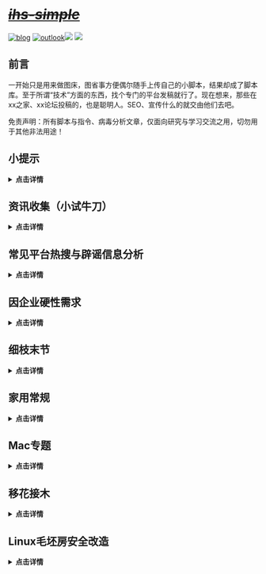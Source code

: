 # ***<s>[ihs-simple](https://github.com/hoochanlon/ihs-simple/blob/main/THINGS.md#picgo)</s>***

[![blog](https://img.shields.io/badge/%F0%9F%94%97blog-hoochanlon-lightgrey.svg?longCache=true&style=flat-square)](https://hoochanlon.github.io/) [![outlook](https://img.shields.io/badge/%F0%9F%93%A7hotmail-@邮箱联系-blue.svg?longCache=true&style=flat-square)](mailto:hoochanlon@outlook.com)[![](https://img.shields.io/github/followers/hoochanlon?color=green&style=social)](https://github.com/hoochanlon) [![](https://img.shields.io/github/stars/hoochanlon?color=green&style=social)](https://github.com/hoochanlon)

## 前言

一开始只是用来做图床，图省事方便偶尔随手上传自己的小脚本，结果却成了脚本库。至于所谓“技术”方面的东西，找个专门的平台发稿就行了。现在想来，那些在xx之家、xx论坛投稿的，也是聪明人。SEO、宣传什么的就交由他们去吧。

免责声明：所有脚本与指令、病毒分析文章，仅面向研究与学习交流之用，切勿用于其他非法用途！

## 小提示

<details>
<summary><B> 点击详情 </B></summary>

Linux迁移 Windows command 工具：

* [cygwin](http://www.cygwin.com) 类子系统
* [gnuwin32](http://gnuwin32.sourceforge.net)、[minGW](http://www.mingw.org)  保持原生环境，尽可能提供类似的方案

python环境问题

* pyenv+pipx+poetry
  * pyenv灵活地安装与切换python版本，搭配poetry可快速生成相应版本环境。
  * pipx升级依赖工具包方便，不用担心全局兼容问题。
  * 编译的程序通常会依赖各种包，这个要看开发者给出相应提示安装哪些包了。
* miniconda、anaconda这类python发行版，依赖库齐全。

Windows开启PowerShell功能 `Set-ExecutionPolicy RemoteSigned`

</details>


## 资讯收集（小试牛刀）

<details>
<summary><B> 点击详情 </B></summary>

一键生成全球信息报表 [图文版](https://www.52pojie.cn/thread-1779165-1-1.html)

```
python -c "$(curl -fsSL https://ghproxy.com/https://raw.githubusercontent.com/hoochanlon/ihs-simple/main/d-python/get_worldometers.py)"
```

一键获取中国新闻网资讯 [图文版](https://www.52pojie.cn/thread-1780608-1-1.html)

```
python -c "$(curl -fsSL https://ghproxy.com/https://raw.githubusercontent.com/hoochanlon/ihs-simple/main/d-python/get_chinanews.py)"
```

</details>

## 常见平台热搜与辟谣信息分析

<details>
<summary><B> 点击详情 </B></summary>

### 一键获取今日头条、抖音、微博热搜。[图文版](https://www.52pojie.cn/thread-1785460-1-1.html) （NLP：[Stanza](https://stanfordnlp.github.io/stanza/data_objects.html)）

```
python -c "$(curl -fsSL https://ghproxy.com/https://raw.githubusercontent.com/hoochanlon/ihs-simple/main/d-python/get_resou_today_s.py)"
```

* 自动化分类；整体匹配率：84%~96% 区间左右。
* 词频统计；三者共存的热搜，说明为持久公共热度，信息密度较高。
* 文本情感平均值、每条标题的情感数值；主：人为置顶热搜的文本情绪强烈程度。
* 词性分析；标记可能存有引导与被植入意识成分用词，只要定语、状语叠得多，总能是宣传正态形势。

微博在自动化分类中，噪音三者最大，信息价值低，话题含水量大，失真度偏高；各家平台的热搜标题也存有未标识谣言成分，最好用[国家辟谣平台查询](https://www.piyao.org.cn/pysjk/frontsql.htm)鉴别其真伪；虽然娱乐属性极重，但微博其本身具有一对多公共属性的社交模式，当某个社会事件被挂上热搜，它可在短时间内迅速传播信息，引发公众的关注和讨论。

推荐论文：

* 毛贺祺《大数据背景下微博热搜的新闻阅读服务功能》吉林大学新闻学专业硕士学位论文，2017.3<br>
* 喻国明《大数据分析下的中国社会舆情 总体态势与结构性特征》中国人民大学学报，2013年第５期<br>
* 王小新《当前我国受众网络新闻的阅读倾向——以百度热搜词为例》《今传媒》，2013年第9期<br>
* 许诺《基于百度热搜新闻词的社会风险事件5W提取研究》《系统工程理论与实践》，2022年第40卷第2期<br>


### 自动化收集辟谣条目及语言分析（NLP：[ThuLAC](https://github.com/thunlp/THULAC-Python)）

功能大体与上例相当，对词频的较高词语进行语法分析。

```
python -c "$(curl -fsSL https://ghproxy.com/https://raw.githubusercontent.com/hoochanlon/ihs-simple/main/d-python/get_rumor_analysis.py)"
```

对谣言的定义：阿尔波特(Gordom W.Allport)和波兹曼(Leo Postman)最早为谣言下了定义,即谣言是一个与当时事件相关联的命题,是为了使人相信,一般以口传媒介的方式在人们之间流传,但是却缺乏具体的资料以证实其确切性。<sup>[1]</sup>

谣言概念界定：究其本质而言,谣言普遍具有的属性,一是广泛传播，二是不确定性,基于此，本文将谣言界定为被广泛传播的、含有极大的不确定性的信息。“不确定性”主要是指对信息真实与否的不确定性。<sup>[2]</sup>

目前,在突发事件中的各类谣言中,有明确目标性和破坏性的攻击型谣言和以实现政治、经济等利益为目标的宣传型或牟利型谣言出现的频率较低。多数谣言是出于恐惧心理和基于错误的认识判断而形成的。<sup>[3]</sup> 从这次的谣言收集分析已证明，最大的两个类别是，社会话题与健康饮食，两者分别占比48%、43%。
 
但“后真相”时代多元文化的糅合共存和碎片化的解读方式加剧了民众的价值分歧,侵蚀了信任防线。一方面，复杂的利益诉求、多元的社会思潮与多样的传播方式交织叠加，催生出“后真相”时代多元的网络文化，加大了主流与非主流文化之间的碰撞和摩擦。虽然非主流文化是主流文化的有益补充，但诸如佛系文化、网红文化、躺平文化等难免有背离主流文化的消极因素，尤其是污丑文化、拜金文化等更是尽显畸形审美和金钱至上的错误思想，若不加警惕和批判，极易误导一些认知不足、阅历不够的受众，诱发政治偏见,不断冲击和侵蚀业已形成的政治信任。另一方面，“后真相”时代人们面对海量信息，惯以碎片化的方式拼凑事实、解读真相。一旦关涉社会分化、利益分配、政治腐败和政策失误等复杂的政治谣言鉴别，人们极易陷入碎片化信息的不断解读和重组,制造出多种“真相”,并借此持续发酵,非但无益于阻断网络政治谣言的传播，反而会频繁质疑已有政治共识,造成政治信任的流失，为谣言惑众创设了可能。<sup>[4]</sup>

就参考 [4] 来说，个人生活无非涉及钱的吃穿住行，社会分化也是正常现象，“个人-集体”、“集体-个人”的差异、非一致性，这话更多“是以国家建设为中心”为首纲。下面这两条信息很值得参考研究：

* [知乎 - 如何看待央视新视频【靠力气赚钱心里才踏实，是无数平凡人的生活信仰】?](https://www.zhihu.com/question/587740721/answer/2952171143)
* [bilibili - 说我摸，说我摆，谁在意劳动者的无奈？](https://www.bilibili.com/video/BV1ss4y1M72E)
 
[1]  胡琦《全媒体时代网络谣言产生的心理机制与治理路径》，《社会科学家》2022年第11期，135页 <br>
[2]  雷霞《老年群体的谣言认知不协调及其纠偏机制》，《现代传播》2023年第3期 <br>
[3]  胡琦《社会科学家·全媒体时代网络谣言产生的心理机制与治理路径》，2022年第11期，137页 <br>
[4]  杨芸伊,赵惜群 《“ 后真相 ” 时代网络政治谣言的表征 、归因及治理》，湖南科技大学学报(社会科学版)，2022年第11期，155页 <br>
[5]、[6]、[7]  石小溪《“再生影像”的双重媒介特性与文化逻辑 —— B站的“CP向”混剪视频为例》，《电影文学》2022年第23期，27页 <br>

</details>

## 因企业硬性需求

<details>
<summary><B> 点击详情 </B></summary>

IE防Edge劫持 [图文版](https://www.52pojie.cn/thread-1774349-1-1.html)

```
curl -L  https://ghproxy.com/https://github.com/hoochanlon/ihs-simple/raw/main/d-bat/keep_ie.bat|cmd
```

一键永久关闭Windows更新设置 [图文版](https://www.52pojie.cn/thread-1791338-1-1.html)

```
curl -L  https://ghproxy.com/https://github.com/hoochanlon/ihs-simple/raw/main/d-bat/stop_update.bat|cmd
```

一键恢复被关闭的Windows更新设置

```
curl -L  https://ghproxy.com/https://github.com/hoochanlon/ihs-simple/raw/main/d-bat/re_update.bat|cmd
```

一键开启或关闭Windows defender实时保护

```
curl -OfsSL https://ghproxy.com/https://raw.githubusercontent.com/hoochanlon/ihs-simple/main/d-bat/choice_wdrt.bat&&call choice_wdrt.bat
```

一键关闭Windows代理设置

```
netsh winhttp reset proxy
```

一键调用设置程序是否以管理员权限运行

```
curl -OfsSL https://ghproxy.com/https://raw.githubusercontent.com/hoochanlon/ihs-simple/main/d-bat/nano_runas.bat&&call nano_runas.bat
```

去掉win10/win11热搜条目（需注销或重启） [admx.help 上见](https://admx.help/?Category=Windows_8.1_2012R2&Policy=Microsoft.Policies.WindowsExplorer::DisableSearchBoxSuggestions&Language=zh-cn)

```
reg add "HKEY_CURRENT_USER\SOFTWARE\Policies\Microsoft\Windows\explorer" /v DisableSearchBoxSuggestions /t reg_dword /d 1 /f
```

</details>

## 细枝末节

<details>
<summary><B> 点击详情 </B></summary>

powershell active，以及微PE显示IP脚本 

```
explorer https://github.com/hoochanlon/ihs-simple/blob/main/d-bat/weipe_showip.bat
```

 一键安装打印机原理代码 [图文版](https://www.52pojie.cn/thread-1776328-1-1.html)
 
 ```
 https://github.com/hoochanlon/ihs-simple/blob/main/d-bat/install_public_network_hp_printer_driver.bat
 ```

win7 打开图片报错“内存不足” [图文版](https://www.52pojie.cn/thread-1768841-1-1.html)

```
powershell -c "irm  https://ghproxy.com/https://github.com/hoochanlon/ihs-simple/raw/main/d-bat/exifhelper.bat -Outfile exifhelper.bat" && exifhelper.bat
```

</details>


## 家用常规

<details>
<summary><B> 点击详情 </B></summary>

一键爬取bing壁纸 [图文版](https://www.52pojie.cn/thread-1781868-1-1.html)

```
python -c "$(curl -fsSL https://ghproxy.com/https://raw.githubusercontent.com/hoochanlon/ihs-simple/main/d-python/get_bing_wallpapers.py)"
```

一键安装Java [图文版](https://www.52pojie.cn/thread-1767872-1-1.html)

```
curl -O https://ghproxy.com/https://raw.githubusercontent.com/hoochanlon/ihs-simple/main/d-bat/install_jdk.bat&&call install_jdk.bat
```

win11一键显示当前WiFi与密码并生成二维码分享 [图文版](https://www.52pojie.cn/thread-1772481-1-1.html)

```
curl -O https://ghproxy.com/https://raw.githubusercontent.com/hoochanlon/ihs-simple/main/d-bat/show_wifi.bat&&call show_wifi.bat
```

一键显示所有WiFi

 ```
curl -OfsSL https://ghproxy.com/https://raw.githubusercontent.com/hoochanlon/ihs-simple/main/d-bat/oh_my_wifi.bat&&call oh_my_wifi.bat
 ```
 
 一键RAR密码爆破 [图文版](https://www.52pojie.cn/thread-1775357-1-1.html)
 
 ```
 curl -Os https://ghproxy.com/https://raw.githubusercontent.com/hoochanlon/ihs-simple/main/d-bat/seven_z_sensei.bat&&call seven_z_sensei.bat
 ```

 </details>
 
## Mac专题

<details>
<summary><B> 点击详情 </B></summary>

重置macOS ~/.zshrc （仅环境变量配置失误，造成不可逆后果使用）

```
export PATH=/usr/bin:/usr/sbin:/bin:/sbin:/usr/X11R6/bin; sudo rm -rf ~/.zshrc
```

Mac查看当前Wi-Fi密码 [图文版](https://www.52pojie.cn/thread-1766927-1-1.html)

```
sudo bash -c "$(curl -fsSL https://ghproxy.com/https://raw.githubusercontent.com/hoochanlon/ihs-simple/main/d-shell/mac_show_wifi.sh)"
```

Mac 一键支持NTFS [图文版](https://github.com/hoochanlon/Free-NTFS-For-Mac)

```
sudo /bin/bash -c "$(curl -fsSL https://cdn.statically.io/gh/hoochanlon/Free-NTFS-for-Mac/main/nigate.sh)"
```

Mac 激活各类相关软件 [图文版](https://github.com/QiuChenly/MyMacsAppCrack/tree/main/Shells)

```
sudo bash -c "$(curl -fsSL https://ghproxy.com/https://raw.githubusercontent.com/QiuChenly/MyMacsAppCrack/main/Shells/simple_crack.sh)"
```

macOS终端下载Office for Mac2021 serializer.pkg 激活

```
sudo /usr/bin/osascript -e "$(curl -fsSL https://ghproxy.com/https://raw.githubusercontent.com/hoochanlon/ihs-simple/main/serializer_office_for_mac2021.AppleScript)"
```

 一键RAR密码爆破 [图文版](https://www.52pojie.cn/thread-1775990-1-1.html)
 
 ```
 bash -c "$(curl -fsSL https://ghproxy.com/https://raw.githubusercontent.com/hoochanlon/ihs-simple/main/d-shell/7z_rar_sensei.sh)"
 ```
 
 一键定时切换壁纸，一面工作，一面生活
 
 ```
  bash -c "$(curl -fsSL https://ghproxy.com/https://raw.githubusercontent.com/hoochanlon/ihs-simple/main/d-shell/mac_corn_diy_wallpaper.sh)"
 ```
 
[自在拉基 - Mac打印机一键安装 ](https://www.cnblogs.com/98record/p/mac-da-yin-ji-yi-jian-an-zhuang.html)（转朋友的，没需求，所以没写，原理都差不多，不过挺厉害。）

</details>

## 移花接木

<details>
<summary><B> 点击详情 </B></summary>

CMD一键调用windows版本切换与Windows/Office激活 [图文版](https://www.52pojie.cn/thread-1743122-1-1.html)

```
curl -O https://ghproxy.com/https://raw.githubusercontent.com/TerryHuangHD/Windows10-VersionSwitcher/master/Switch.bat&&TIMEOUT /T 1&&start Switch.bat&&powershell -command "irm https://massgrave.dev/get|iex"
```

CMD一键安装winrar注册激活 [图文版](https://www.52pojie.cn/thread-1740471-1-1.html)

```
powershell -command Invoke-WebRequest -Uri "https://ghproxy.com/https://raw.githubusercontent.com/hoochanlon/ihs-simple/main/winrar_down_reg.bat" -OutFile "C:/Users/${env:UserName}/Downloads/winrar_down_reg.bat"&&TIMEOUT /T 1&&start /b C:\Users\%username%\Downloads\winrar_down_reg.bat
```

Powershell一键生成Emeditor序列号

```
irm https://ghproxy.com/https://raw.githubusercontent.com/hoochanlon/ihs-simple/main/d-pwsh/emeditor_random_keygen.ps1|iex
```

Powershell一键IDM激活（[自己写的方案已失效，国内版权原因不做更新](https://github.com/hoochanlon/ihs-simple/blob/main/d-pwsh/fail_idm.ps1)）

```
iwr -useb https://ghproxy.com/https://raw.githubusercontent.com/lstprjct/IDM-Activation-Script/main/IAS.ps1 | iex
```

Powershell从XchangePDF Editor下载安装到生成许可证 

```
curl https://ghproxy.com/https://raw.githubusercontent.com/hoochanlon/ihs-simple/main/xchange_v8_active.ps1 -Outfile xchange_v8_active.ps1 | powershell -c xchange_v8_active.ps1
```

</details>

## Linux毛坯房安全改造

<details>
<summary><B> 点击详情 </B></summary>

### 一键搞定SSH登录、用户密码策略配置、Ban IP配置 [图文版](https://www.52pojie.cn/thread-1749877-1-1.html)

* SSH登录: 免密的密钥模式、心跳长时间连接，客户端不掉线 
* 密码策略: 不限特殊字符、大小写，并支持4～5位长度下限
* Ban IP: 除自己IP外，30秒内短时间三次输错密码，永久封禁IP。

```
sudo bash -c  "$(curl -fL https://ghproxy.com/https://raw.githubusercontent.com/hoochanlon/ihs-simple/main/d-shell/lite_ssh_n_ban.sh)"
```

SSH单项配置：一键调用SSH快速配置 SSH密钥登录策略、用户简单密码配置规则。（单项部分是开启限定自己IP访问的，即 AllowUsers）

```
sudo bash -c  "$(curl -fL https://ghproxy.com/https://raw.githubusercontent.com/hoochanlon/ihs-simple/main/d-shell/simple_ssh.sh)"
```

fail2ban单项配置：一键fail2ban从下载到安装及生成配置与启动服务。(再次允许单项部分可以刷新自己公网IP配置)

```
sudo bash -c  "$(curl -fL https://ghproxy.com/https://raw.githubusercontent.com/hoochanlon/ihs-simple/main/d-shell/simple_ban.sh)"
```

### 一键搞定Linux自定义创建具有管理员权限的用户 [图文版](https://www.52pojie.cn/thread-1749877-1-1.html)

* 自定义用户名
* su、sudo及wheel组成员免密
* sshd_config锁root远程登录，提高安全性

```
sudo bash -c  "$(curl -fL https://ghproxy.com/https://raw.githubusercontent.com/hoochanlon/ihs-simple/main/d-shell/diy_add_wheel.sh)"
```

### 一键搞定FTP [图文版](https://www.52pojie.cn/thread-1753070-1-1.html)

* 共享目录： /var/ftp/share 
* 限制越权出逃共享访问，可读写。
* 安全，私有化，限定自己的公网IP访问。

不输密码版，用户名:ftpuser 密码：P@ssw0rd

```
sudo bash -c  "$(curl -fL https://ghproxy.com/https://raw.githubusercontent.com/hoochanlon/ihs-simple/main/d-shell/simple_vsftpd.sh)"
```

自定义用户版

```
sudo bash -c  "$(curl -fL https://ghproxy.com/https://raw.githubusercontent.com/hoochanlon/ihs-simple/main/d-shell/lite_vsftpd.sh)"
```

</details>


<!--
[![telegram](https://img.shields.io/badge/telegram-:me-blue.svg?longCache=true&style=flat-square)](https://t.me/test) 

![ ](https://raw.githubusercontent.com/hoochanlon/hoochanlon/master/assets/github-contribution-grid-snake.svg)

[网络辟谣标签工作专区](https://www.piyao.org.cn/bq/index.htm)、[谣言曝光台](https://www.piyao.org.cn/yybgt/index.htm)
-->



